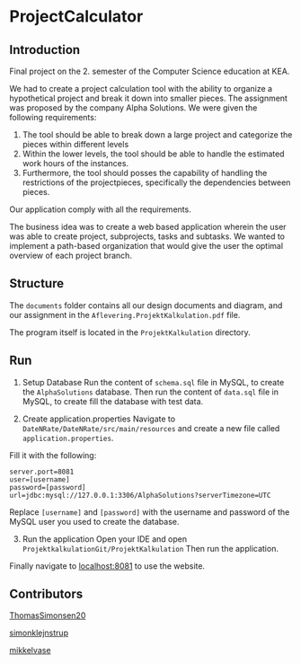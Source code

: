 # ProjectCalculator 
## Introduction
Final project on the 2. semester of the Computer Science education at KEA.

We had to create a project calculation tool with the ability to organize a hypothetical project and break it down into smaller pieces. 
The assignment was proposed by the company Alpha Solutions.
We were given the following requirements:

1. The tool should be able to break down a large project and categorize the pieces within different levels 
2. Within the lower levels, the tool should be able to handle the estimated work hours of the instances.
3. Furthermore, the tool should posses the capability of handling the restrictions of the projectpieces, specifically the dependencies between pieces.


Our application comply with all the requirements.

The business idea was to create a web based application wherein the user was able to create project, subprojects, tasks and subtasks. We wanted to implement a path-based organization that would give the user the optimal overview of each project branch.


## Structure
The `documents` folder contains all our design documents and diagram, and our assignment in the `Aflevering.ProjektKalkulation.pdf` file.

The program itself is located in the `ProjektKalkulation` directory.


## Run
1. Setup Database 
Run the content of `schema.sql` file in MySQL, to create the `AlphaSolutions` database.
Then run the content of `data.sql` file in MySQL, to create fill the database with test data.

2. Create application.properties
Navigate to `DateNRate/DateNRate/src/main/resources` and create a new file called `application.properties`.

Fill it with the following:
```
server.port=8081
user=[username]
password=[password]
url=jdbc:mysql://127.0.0.1:3306/AlphaSolutions?serverTimezone=UTC

```
Replace `[username]` and `[password]` with the username and password of the MySQL user you used to create the database.

3. Run the application
Open your IDE and open `ProjektkalkulationGit/ProjektKalkulation`
Then run the application.
 
Finally navigate to [localhost:8081](http://localhost:8081) to use the website.




## Contributors
[ThomasSimonsen20](https://github.com/ThomasSimonsen20)

[simonklejnstrup](https://github.com/simonklejnstrup)

[mikkelvase](https://github.com/mikkelvase)


